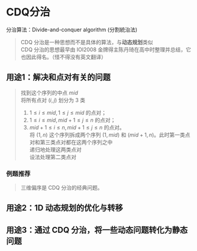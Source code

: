 # CDQ分治

分治算法：Divide-and-conquer algorithm (分割統治法)

> CDQ 分治是一种思想而不是具体的算法，与**动态规划**类似  
> CDQ 分治的思想最早由 IOI2008 金牌得主陈丹琦在高中时整理并总结，它也因此得名。（怪不得没有英文翻译）

## 用途1：解决和点对有关的问题
> 找到这个序列的中点 $mid$  
> 将所有点对 $(i,j)$ 划分为 3 类  
> 1) $1 \leq i \leq mid,1 \leq j \leq mid$ 的点对；  
> 2) $1  \leq i \leq mid ,mid+1 \leq j \leq n$ 的点对；  
> 3) $mid+1 \leq  i \leq n,mid+1 \leq j \leq n$ 的点对。  
> 将 $(1,n)$ 这个序列拆成两个序列 $(1,mid)$ 和 $(mid+1,n)$。此时第一类点对和第三类点对都在这两个序列之中  
> 递归地处理这两类点对  
> 设法处理第二类点对

### 例题推荐
> 三维偏序是 CDQ 分治的经典问题。

## 用途2：1D 动态规划的优化与转移
## 用途3：通过 CDQ 分治，将一些动态问题转化为静态问题